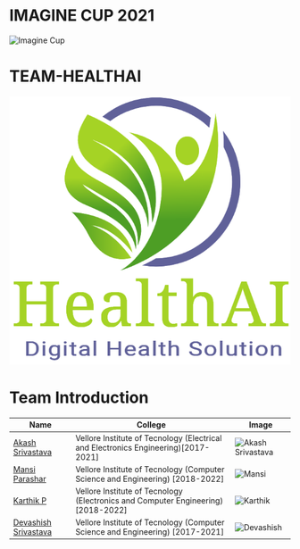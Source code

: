 # IMAGINE CUP 2021
![Imagine Cup](https://static.toiimg.com/thumb/msid-79601153,width-800,height-400,resizemode-4/.jpg)


# TEAM-HEALTHAI
![Logo](/Images/HealthAI_Logo.png)


# Team Introduction
| Name             | College  | Image |
| -------------    |----------------|------|
| [Akash Srivastava](https://www.linkedin.com/in/akash-s-233ab3160/)|Vellore Institute of Tecnology (Electrical and Electronics Engineering)[2017-2021]|![Akash Srivastava](https://media-exp1.licdn.com/dms/image/C5103AQERq-Hiqnqq9Q/profile-displayphoto-shrink_400_400/0?e=1611187200&v=beta&t=tZAaYCPdQ9zND5MawR7A731_TRxMZ2zeKaE5aBULQlc)|
| [Mansi Parashar](https://www.linkedin.com/in/mansi-parashar-4bb713173/)|Vellore Institute of Tecnology (Computer Science and Engineering) [2018-2022]|![Mansi](https://media-exp1.licdn.com/dms/image/C5103AQFMH_i4HjxLdw/profile-displayphoto-shrink_400_400/0/1579280916303?e=1613001600&v=beta&t=RuNrlV3iLoXZ36J6rF--5UsdTP-gKSAgtjnGcAJCy5c)|
| [Karthik P](https://www.linkedin.com/in/karthikpullarevu/)|Vellore Institute of Tecnology (Electronics and Computer Engineering) [2018-2022]|![Karthik](https://media-exp1.licdn.com/dms/image/C5603AQHseZVBvYsfiw/profile-displayphoto-shrink_400_400/0/1592712319465?e=1613001600&v=beta&t=vnwdQSHsDugcwbFRNXvAkbHWp3PsgujQhhToVbbtT6I)|
|[Devashish Srivastava](https://www.linkedin.com/in/devashish-srivastava/)|Vellore Institute of Tecnology (Computer Science and Engineering) [2017-2021]|![Devashish](https://media-exp1.licdn.com/dms/image/C4E03AQGRmP1tFnO2aw/profile-displayphoto-shrink_400_400/0/1594329025656?e=1613001600&v=beta&t=xURbe8U_mYNuBQVFDXOlyenNxzINOCeXF_34vMPf62w)|
